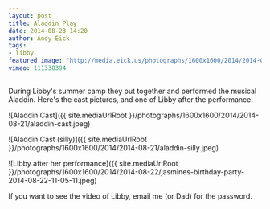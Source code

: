 ```yaml
---
layout: post
title: Aladdin Play
date: 2014-08-23 14:20
author: Andy Eick
tags: 
- libby
featured_image: "http://media.eick.us/photographs/1600x1600/2014/2014-08-21/aladdin-cast.jpeg"
vimeo: 111338394
---
```

During Libby's summer camp they put together and performed the musical Aladdin.  Here's the cast pictures, and one of Libby after the performance.


![Aladdin Cast]({{ site.mediaUrlRoot }}/photographs/1600x1600/2014/2014-08-21/aladdin-cast.jpeg)
		
![Aladdin Cast (silly)]({{ site.mediaUrlRoot }}/photographs/1600x1600/2014/2014-08-21/aladdin-silly.jpeg)
		
![Libby after her performance]({{ site.mediaUrlRoot }}/photographs/1600x1600/2014/2014-08-22/jasmines-birthday-party-2014-08-22-11-05-11.jpeg)
		
If you want to see the video of Libby, email me (or Dad) for the password.
